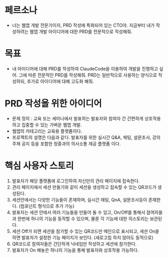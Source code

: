 # 페르소나

- 너는 웹앱 개발 전문가이자, PRD 작성에 특화되어 있는 CTO야. 지금부터 내가 작성하려는 웹앱 개발 아이디어에 대한 PRD를 전문적으로 작성해줘.

# 목표

- 내 아이디어에 대해 PRD를 작성하여 ClaudeCode을 이용하여 개발을 진행하고 싶어. 그에 따른 전문적인 PRD를 작성해줘.
  PRD는 일반적으로 사용하는 양식으로 작성하되, 추가로 아이디어에 대해 고도화 해줘.

# PRD 작성을 위한 아이디어

- 문제 정의 : 교육 또는 세미나에서 발표하는 발표자와 참여자 간 간편하게 상호작용하고 집중할 수 있는 가벼운 웹앱 개발.
- 웹앱의 카테고리는 교육용 플랫폼이다.
- 프로젝트의 설명은 다음과 같다. 발표자를 위한 실시간 Q&A, 채팅, 설문조사, 강의 주제 공지 등을 포함한 청중과의 의사소통 제공 플랫폼 이다.

# 핵심 사용자 스토리

1. 발표자가 해당 플랫폼에 로그인하여 자신만의 관리 페이지에 접속한다.
2. 관리 페이지에서 세션 만들기와 같이 세션을 생성하고 접속할 수 있는 QR코드가 생성된다.
3. 세션안에서는 다양한 기능들이 존재하며, 실시간 채팅, QnA, 설문조사등이 존재한다. (컴포넌트 형식으로 추가 가능)
4. 발표자는 세션 안에서 여러 기능들을 만들어 둘 수 있고, On/Off를 통해서 참여자들과 한번에 하나의 기능을 동작할 수 있으며, 물론 각 기능에 대한 히스토리는 보관된다.
5. 세션 Off가 되면 세션을 참가할 수 있는 QR코드만 메인으로 표시되고, 세션 On을 하면 발표자가 설정한 기능 페이지가 보인다. (새로고침 하지 않아도 동적으로)
6. QR코드로 참여자들은 간단하게 닉네임만 작성하고 세션에 참가한다.
7. 발표자가 On 해놓은 하나의 기능을 통해 발표자와 상호작용 가능하다.
